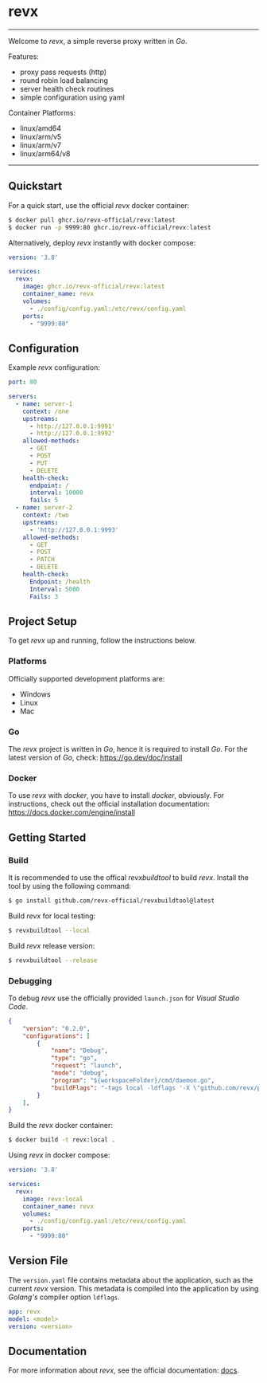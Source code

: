 # revx

---

Welcome to *revx*, a simple reverse proxy written in *Go*.

Features:

- proxy pass requests (http)
- round robin load balancing
- server health check routines
- simple configuration using yaml

Container Platforms:

- linux/amd64
- linux/arm/v5
- linux/arm/v7
- linux/arm64/v8

---

## Quickstart

For a quick start, use the official *revx* docker container:

```sh
$ docker pull ghcr.io/revx-official/revx:latest
$ docker run -p 9999:80 ghcr.io/revx-official/revx:latest
```

Alternatively, deploy *revx* instantly with docker compose:

```yaml
version: '3.8'

services:
  revx:
    image: ghcr.io/revx-official/revx:latest
    container_name: revx
    volumes:
      - ./config/config.yaml:/etc/revx/config.yaml
    ports:
      - "9999:80"
```

## Configuration

Example *revx* configuration:

```yaml
port: 80

servers:
  - name: server-1
    context: /one
    upstreams:
      - http://127.0.0.1:9991'
      - http://127.0.0.1:9992'
    allowed-methods:
      - GET
      - POST
      - PUT
      - DELETE
    health-check:
      endpoint: /
      interval: 10000
      fails: 5
  - name: server-2
    context: /two
    upstreams:
      - 'http://127.0.0.1:9993'
    allowed-methods:
      - GET
      - POST
      - PATCH
      - DELETE
    health-check:
      Endpoint: /health
      Interval: 5000
      Fails: 3
```

## Project Setup

To get *revx* up and running, follow the instructions below.

### Platforms

Officially supported development platforms are:

- Windows
- Linux
- Mac

### Go

The *revx* project is written in *Go*, hence it is required to install *Go*. For the latest version of *Go*, check: https://go.dev/doc/install

### Docker

To use *revx* with *docker*, you have to install *docker*, obviously.
For instructions, check out the official installation documentation: https://docs.docker.com/engine/install

## Getting Started

### Build

It is recommended to use the offical *revxbuildtool* to build *revx*. Install the tool by using the following command:

```sh
$ go install github.com/revx-official/revxbuildtool@latest
```

Build *revx* for local testing:

```sh
$ revxbuildtool --local
```

Build *revx* release version:

```sh
$ revxbuildtool --release
```

### Debugging

To debug *revx* use the officially provided `launch.json` for *Visual Studio Code*.

```json
{
    "version": "0.2.0",
    "configurations": [
        {
            "name": "Debug",
            "type": "go",
            "request": "launch",
            "mode": "debug",
            "program": "${workspaceFolder}/cmd/daemon.go",
            "buildFlags": "-tags local -ldflags '-X \"github.com/revx/pkg/revx.RevxApp=revx\" -X \"github.com/revx/pkg/revx.RevxModel=revx community\" -X \"github.com/revx/pkg/revx.RevxVersion=local\" -X \"github.com/revx/pkg/revx.RevxCommit=?\"'",
        }
    ],
}
```

Build the *revx* docker container:

```sh
$ docker build -t revx:local .
```

Using *revx* in docker compose:

```yaml
version: '3.8'

services:
  revx:
    image: revx:local
    container_name: revx
    volumes:
      - ./config/config.yaml:/etc/revx/config.yaml
    ports:
      - "9999:80"
```

## Version File

The `version.yaml` file contains metadata about the application, such as the current *revx* version. This metadata is compiled into the application by using *Golang's* compiler option `ldflags`.

```yaml
app: revx
model: <model>
version: <version>
```

## Documentation

For more information about *revx*, see the official documentation: [docs](./docs/index.md).